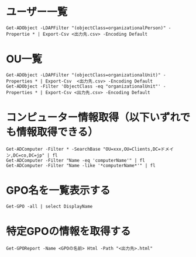# ユーザー一覧
```
Get-ADObject -LDAPFilter "(objectClass=organizationalPerson)" -Propertie * | Export-Csv <出力先.csv> -Encoding Default
```

# OU一覧
```
Get-ADObject -LDAPFilter "(objectClass=organizationalUnit)" -Properties * | Export-Csv  <出力先.csv> -Encoding Default
Get-ADObject -Filter 'ObjectClass -eq "organizationalUnit"' -Properties * | Export-Csv <出力先.csv> -Encoding Default
```

# コンピューター情報取得（以下いずれでも情報取得できる）
```
Get-ADComputer -Filter * -SearchBase "OU=xxx,OU=Clients,DC=ドメイン,DC=co,DC=jp" | fl
Get-ADComputer -Filter "Name -eq 'computerName'" | fl
Get-ADComputer -Filter "Name -like '*computerName*'" | fl
```
# GPO名を一覧表示する
```
Get-GPO -all | select DisplayName
```

# 特定GPOの情報を取得する
```
Get-GPOReport -Name <GPOの名前> Html -Path "<出力先>.html"
```

